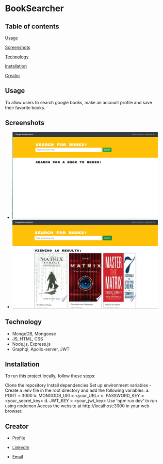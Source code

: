 # BookSearcher

## Table of contents

[Usage](#usage)

[Screenshots](#screenshots)

[Technology](#technology)

[Installation](#Installation)

[Creator](#creator)

## Usage

To allow users to search google books, make an account profile and save their favorite books.

## Screenshots

- <img width="500" alt="Tag" src="https://github.com/NateJonesIII/BookSearcher/blob/master/client/assets/Home.PNG">

- <img width="500" alt="Tag" src="https://github.com/NateJonesIII/BookSearcher/blob/master/client/assets/theMatrix.PNG">

## Technology

- MongoDB, Mongoose
- JS, HTML, CSS
- Node.js, Express.js
- Graphql, Apollo-server, JWT

## Installation
To run this project locally, follow these steps:

Clone the repository
Install dependencies
Set up environment variables - Create a .env file in the root directory and add the following variables: a. PORT = 3000 b. MONGODB_URI = <your_URL> c. PASSWORD_KEY = <your_secret_key> d. JWT_KEY = <your_jwt_key>
Use 'npm run dev' to run using nodemon
Access the website at http://localhost:3000 in your web browser.

## Creator

- [Profile](https://github.com/NateJonesIII/ "Nathaniel Jones")

- [LinkedIn](https://www.linkedin.com/in/nathaniel-jones/)

- [Email](mailto:15nate.jones@gmail.com?subject=Hello "Hello Nate!")
